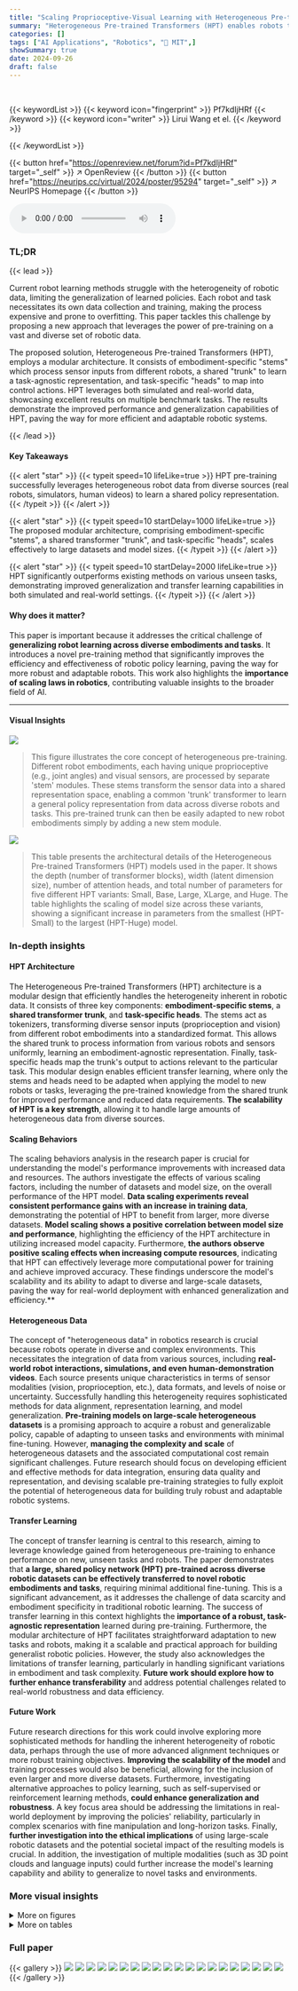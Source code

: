 ```yaml
---
title: "Scaling Proprioceptive-Visual Learning with Heterogeneous Pre-trained Transformers"
summary: "Heterogeneous Pre-trained Transformers (HPT) enables robots to learn generalizable policies from diverse data, drastically improving performance on unseen tasks."
categories: []
tags: ["AI Applications", "Robotics", "🏢 MIT",]
showSummary: true
date: 2024-09-26
draft: false
---
```


<br>

{{< keywordList >}}
{{< keyword icon="fingerprint" >}} Pf7kdIjHRf {{< /keyword >}}
{{< keyword icon="writer" >}} Lirui Wang et el. {{< /keyword >}}
 
{{< /keywordList >}}

{{< button href="https://openreview.net/forum?id=Pf7kdIjHRf" target="_self" >}}
↗ OpenReview
{{< /button >}}
{{< button href="https://neurips.cc/virtual/2024/poster/95294" target="_self" >}}
↗ NeurIPS Homepage
{{< /button >}}


<audio controls>
    <source src="https://ai-paper-reviewer.com/Pf7kdIjHRf/podcast.wav" type="audio/wav">
    Your browser does not support the audio element.
</audio>


### TL;DR


{{< lead >}}

Current robot learning methods struggle with the heterogeneity of robotic data, limiting the generalization of learned policies.  Each robot and task necessitates its own data collection and training, making the process expensive and prone to overfitting. This paper tackles this challenge by proposing a new approach that leverages the power of pre-training on a vast and diverse set of robotic data. 

The proposed solution, Heterogeneous Pre-trained Transformers (HPT), employs a modular architecture. It consists of embodiment-specific "stems" which process sensor inputs from different robots, a shared "trunk" to learn a task-agnostic representation, and task-specific "heads" to map into control actions.  HPT leverages both simulated and real-world data, showcasing excellent results on multiple benchmark tasks. The results demonstrate the improved performance and generalization capabilities of HPT, paving the way for more efficient and adaptable robotic systems. 

{{< /lead >}}


#### Key Takeaways

{{< alert "star" >}}
{{< typeit speed=10 lifeLike=true >}} HPT pre-training successfully leverages heterogeneous robot data from diverse sources (real robots, simulators, human videos) to learn a shared policy representation. {{< /typeit >}}
{{< /alert >}}

{{< alert "star" >}}
{{< typeit speed=10 startDelay=1000 lifeLike=true >}} The proposed modular architecture, comprising embodiment-specific "stems", a shared transformer "trunk", and task-specific "heads", scales effectively to large datasets and model sizes. {{< /typeit >}}
{{< /alert >}}

{{< alert "star" >}}
{{< typeit speed=10 startDelay=2000 lifeLike=true >}} HPT significantly outperforms existing methods on various unseen tasks, demonstrating improved generalization and transfer learning capabilities in both simulated and real-world settings. {{< /typeit >}}
{{< /alert >}}

#### Why does it matter?
This paper is important because it addresses the critical challenge of **generalizing robot learning across diverse embodiments and tasks**.  It introduces a novel pre-training method that significantly improves the efficiency and effectiveness of robotic policy learning, paving the way for more robust and adaptable robots.  This work also highlights the **importance of scaling laws in robotics**, contributing valuable insights to the broader field of AI.

------
#### Visual Insights



![](https://ai-paper-reviewer.com/Pf7kdIjHRf/figures_1_1.jpg)

> This figure illustrates the core concept of heterogeneous pre-training. Different robot embodiments, each having unique proprioceptive (e.g., joint angles) and visual sensors, are processed by separate 'stem' modules. These stems transform the sensor data into a shared representation space, enabling a common 'trunk' transformer to learn a general policy representation from data across diverse robots and tasks. This pre-trained trunk can then be easily adapted to new robot embodiments simply by adding a new stem module.





![](https://ai-paper-reviewer.com/Pf7kdIjHRf/tables_4_1.jpg)

> This table presents the architectural details of the Heterogeneous Pre-trained Transformers (HPT) models used in the paper.  It shows the depth (number of transformer blocks), width (latent dimension size), number of attention heads, and total number of parameters for five different HPT variants: Small, Base, Large, XLarge, and Huge. The table highlights the scaling of model size across these variants, showing a significant increase in parameters from the smallest (HPT-Small) to the largest (HPT-Huge) model.





### In-depth insights


#### HPT Architecture
The Heterogeneous Pre-trained Transformers (HPT) architecture is a modular design that efficiently handles the heterogeneity inherent in robotic data.  It consists of three key components: **embodiment-specific stems**, a **shared transformer trunk**, and **task-specific heads**.  The stems act as tokenizers, transforming diverse sensor inputs (proprioception and vision) from different robot embodiments into a standardized format. This allows the shared trunk to process information from various robots and sensors uniformly, learning an embodiment-agnostic representation.  Finally, task-specific heads map the trunk's output to actions relevant to the particular task. This modular design enables efficient transfer learning, where only the stems and heads need to be adapted when applying the model to new robots or tasks, leveraging the pre-trained knowledge from the shared trunk for improved performance and reduced data requirements. **The scalability of HPT is a key strength**, allowing it to handle large amounts of heterogeneous data from diverse sources.

#### Scaling Behaviors
The scaling behaviors analysis in the research paper is crucial for understanding the model's performance improvements with increased data and resources. The authors investigate the effects of various scaling factors, including the number of datasets and model size, on the overall performance of the HPT model. **Data scaling experiments reveal consistent performance gains with an increase in training data**, demonstrating the potential of HPT to benefit from larger, more diverse datasets.  **Model scaling shows a positive correlation between model size and performance**, highlighting the efficiency of the HPT architecture in utilizing increased model capacity. Furthermore, **the authors observe positive scaling effects when increasing compute resources**, indicating that HPT can effectively leverage more computational power for training and achieve improved accuracy. These findings underscore the model's scalability and its ability to adapt to diverse and large-scale datasets, paving the way for real-world deployment with enhanced generalization and efficiency.**

#### Heterogeneous Data
The concept of "heterogeneous data" in robotics research is crucial because robots operate in diverse and complex environments.  This necessitates the integration of data from various sources, including **real-world robot interactions, simulations, and even human-demonstration videos**. Each source presents unique characteristics in terms of sensor modalities (vision, proprioception, etc.), data formats, and levels of noise or uncertainty.  Successfully handling this heterogeneity requires sophisticated methods for data alignment, representation learning, and model generalization. **Pre-training models on large-scale heterogeneous datasets** is a promising approach to acquire a robust and generalizable policy, capable of adapting to unseen tasks and environments with minimal fine-tuning.  However, **managing the complexity and scale** of heterogeneous datasets and the associated computational cost remain significant challenges.  Future research should focus on developing efficient and effective methods for data integration, ensuring data quality and representation, and devising scalable pre-training strategies to fully exploit the potential of heterogeneous data for building truly robust and adaptable robotic systems.

#### Transfer Learning
The concept of transfer learning is central to this research, aiming to leverage knowledge gained from heterogeneous pre-training to enhance performance on new, unseen tasks and robots.  The paper demonstrates that **a large, shared policy network (HPT) pre-trained across diverse robotic datasets can be effectively transferred to novel robotic embodiments and tasks**, requiring minimal additional fine-tuning.  This is a significant advancement, as it addresses the challenge of data scarcity and embodiment specificity in traditional robotic learning.  The success of transfer learning in this context highlights the **importance of a robust, task-agnostic representation** learned during pre-training.  Furthermore, the modular architecture of HPT facilitates straightforward adaptation to new tasks and robots, making it a scalable and practical approach for building generalist robotic policies.  However, the study also acknowledges the limitations of transfer learning, particularly in handling significant variations in embodiment and task complexity. **Future work should explore how to further enhance transferability** and address potential challenges related to real-world robustness and data efficiency.

#### Future Work
Future research directions for this work could involve exploring more sophisticated methods for handling the inherent heterogeneity of robotic data, perhaps through the use of more advanced alignment techniques or more robust training objectives.  **Improving the scalability of the model** and training processes would also be beneficial, allowing for the inclusion of even larger and more diverse datasets.  Furthermore, investigating alternative approaches to policy learning, such as self-supervised or reinforcement learning methods, **could enhance generalization and robustness**.  A key focus area should be addressing the limitations in real-world deployment by improving the policies' reliability, particularly in complex scenarios with fine manipulation and long-horizon tasks.  Finally, **further investigation into the ethical implications** of using large-scale robotic datasets and the potential societal impact of the resulting models is crucial.  In addition, the investigation of multiple modalities (such as 3D point clouds and language inputs) could further increase the model's learning capability and ability to generalize to novel tasks and environments.


### More visual insights

<details>
<summary>More on figures
</summary>


![](https://ai-paper-reviewer.com/Pf7kdIjHRf/figures_2_1.jpg)

> The figure illustrates the architecture of Heterogeneous Pre-trained Transformers (HPT).  It shows a modular design with three main components: Embodiment-specific stems that process proprioceptive and visual inputs, a shared Transformer trunk that learns a task-agnostic representation, and task-specific heads that map the representation to actions.  The figure highlights the flexibility and scalability of HPT, showing how it can handle data from multiple embodiments and tasks.


![](https://ai-paper-reviewer.com/Pf7kdIjHRf/figures_3_1.jpg)

> This figure illustrates the stem architecture of the Heterogeneous Pre-trained Transformers (HPT) model.  The stem is responsible for processing proprioceptive and visual inputs from different robot embodiments.  The proprioceptive tokenizer uses a Multilayer Perceptron (MLP) to transform proprioceptive data into a feature vector, which is then processed using cross-attention with 16 learnable tokens.  Similarly, the vision tokenizer uses a pre-trained encoder (like ResNet) to process visual information, also employing cross-attention with 16 fixed tokens.  The output is a fixed-length sequence of tokens, regardless of the input sequence length, which allows the model to handle variable-length inputs from diverse sensors.


![](https://ai-paper-reviewer.com/Pf7kdIjHRf/figures_4_1.jpg)

> This figure shows a pie chart visualizing the distribution of datasets used in the HPT pre-training process across different domains and embodiments. Each slice represents a specific dataset or group of datasets, categorized by their source (real-world teleoperation, simulation, deployed robots, and human videos). The visual representation highlights the diversity and heterogeneity of the data used for pre-training, emphasizing the paper's focus on scaling learning across different robotics environments and sensor modalities.


![](https://ai-paper-reviewer.com/Pf7kdIjHRf/figures_6_1.jpg)

> This figure shows the scaling behavior of the Heterogeneous Pre-trained Transformers (HPT) model with respect to the amount of data used during pre-training.  Subfigure (a) demonstrates the relationship between the number of trajectories and the validation loss for two different model sizes (HPT-S and HPT-L). Subfigure (b) shows how the validation loss changes as the number of datasets increases, keeping the number of epochs constant.


![](https://ai-paper-reviewer.com/Pf7kdIjHRf/figures_6_2.jpg)

> This figure shows the scaling behavior of the Heterogeneous Pre-trained Transformers (HPT) model with respect to the amount of data and model size.  The left subplot (a) demonstrates how validation loss decreases as the number of training trajectories increases, comparing two different model sizes. The right subplot (b) shows how validation loss changes as the number of datasets increases, again for different model sizes. The results show that HPT scales well with increasing data and model capacity.


![](https://ai-paper-reviewer.com/Pf7kdIjHRf/figures_7_1.jpg)

> This figure shows the scaling behavior of the Heterogeneous Pre-trained Transformers (HPT) model with respect to both the size of the dataset and the number of datasets used in training.  The left subplot (a) demonstrates the impact of increasing the number of trajectories per dataset on the validation loss for two different model sizes (HPT-S and HPT-L). The right subplot (b) shows how the validation loss changes as the number of datasets increases while keeping the number of epochs constant and comparing different model sizes. Overall, the figure highlights the scaling properties of HPT as the amount of training data increases and suggests a beneficial effect of model size and increased diversity of training datasets in improving generalization.


![](https://ai-paper-reviewer.com/Pf7kdIjHRf/figures_8_1.jpg)

> This figure shows several example tasks from different simulation environments used to evaluate the HPT model.  The figure visually demonstrates the robot performing different manipulation tasks in various simulated settings. The specific details of the experiments are described in sections 5.1 and A.4 of the paper.


![](https://ai-paper-reviewer.com/Pf7kdIjHRf/figures_8_2.jpg)

> This figure presents the success rates achieved by different models on robot manipulation tasks across various simulation benchmarks.  Specifically, it compares the transfer learning performance of models with pre-trained trunks (HPT-B to HPT-XL) against other generalist models (RT-1X, RT-2X, Octo) in the Simpler benchmark. The pre-trained trunks used the 'Scaled Settings' from the pre-training phase, highlighting the impact of this pre-training on downstream task performance.


![](https://ai-paper-reviewer.com/Pf7kdIjHRf/figures_9_1.jpg)

> This figure shows the qualitative results of applying pre-trained HPT policies to four real-world tasks: Sweep Leftover, Fill Water, Scoop Food, and Switch Insertion.  The image sequence for each task demonstrates the robot's ability to successfully complete the task despite variations in the environment and object placement. The caption highlights that the policies exhibit robustness and generalization.


![](https://ai-paper-reviewer.com/Pf7kdIjHRf/figures_9_2.jpg)

> This bar chart displays the success rates of four different methods (No Trunk, From Scratch, Pretrained Frozen, Pretrained Finetuned) across four real-world robotic tasks (Sweep Leftover, Fill Water, Scoop Food, Switch Insertion).  Each bar represents the average success rate across 45 trials, with error bars indicating the standard deviation.  The chart compares the performance of models that use a pre-trained transformer trunk (Pretrained Frozen, Pretrained Finetuned) against models trained from scratch (From Scratch) and models without a trunk (No Trunk).  The results demonstrate the effectiveness of pre-training the HPT model for improving real-world robotic task performance.


![](https://ai-paper-reviewer.com/Pf7kdIjHRf/figures_9_3.jpg)

> This figure shows the success rates achieved by different models on various robotic manipulation tasks in simulation.  Part (a) compares the performance of HPT models of varying sizes (HPT-B to HPT-XL) across four different simulation benchmarks (Fleet-Tools, Hammer, Metaworld, RoboMimic). Part (b) benchmarks HPT-XL against other state-of-the-art generalist models on the Simpler benchmark using the Google GDR robot embodiment.  Higher success rates indicate better performance in completing the tasks.


![](https://ai-paper-reviewer.com/Pf7kdIjHRf/figures_17_1.jpg)

> This figure illustrates the heterogeneity of the datasets used in the HPT pre-training.  It shows how the datasets are composed of various sources (real robots, simulations, human videos) and how they differ in terms of the number of trajectories, episode steps, sample weights, and grouped sample weights. The pie charts visually represent the proportion of each data source in the overall dataset, highlighting the diversity and scale of the pre-training data.


![](https://ai-paper-reviewer.com/Pf7kdIjHRf/figures_21_1.jpg)

> This figure presents the results of transfer learning experiments using the Heterogeneous Pre-trained Transformers (HPT) model on various robotic manipulation simulation benchmarks. Part (a) shows the success rates achieved by different sized HPT models (HPT-B to HPT-XL) across four different simulation environments.  Part (b) compares the performance of HPT-XL against other generalist robotic models on a more recent benchmark, using the Google GDR embodiment.  All pre-trained trunks utilized data from the 'Scaled Settings' as described in the paper and success rates are based on 150 rollouts for each method.


![](https://ai-paper-reviewer.com/Pf7kdIjHRf/figures_21_2.jpg)

> This figure displays the results of transfer learning experiments using pre-trained Heterogeneous Pre-trained Transformers (HPT) models on various robot manipulation simulation benchmarks.  Part (a) shows the success rates of HPT models of different sizes (HPT-B, HPT-XL) on several benchmarks, comparing them against baselines of training from scratch. Part (b) shows a comparison with other state-of-the-art generalist models on the Simpler benchmark using the Google GDR robot embodiment.


![](https://ai-paper-reviewer.com/Pf7kdIjHRf/figures_22_1.jpg)

> This figure presents an ablation study on the HPT stem, investigating the impact of removing proprioception, vision stems, and vision encoders from the model.  The results, presented in validation loss, show that removing either proprioception or vision data significantly impairs performance, highlighting the importance of both modalities for effective pre-training.


![](https://ai-paper-reviewer.com/Pf7kdIjHRf/figures_22_2.jpg)

> This figure shows real-world qualitative results of the pre-trained HPT policies on four different tasks: Sweep Leftover, Fill Water, Scoop Food, and Switch Insertion.  The results demonstrate the policies' ability to perform dynamic and long-horizon contact-rich precision tasks despite scene changes and disturbances, highlighting the robustness and generalization capabilities of the pre-trained HPT models.


</details>




<details>
<summary>More on tables
</summary>


![](https://ai-paper-reviewer.com/Pf7kdIjHRf/tables_4_2.jpg)
> This table shows the dataset configuration used for pre-training the Heterogeneous Pre-trained Transformers (HPT) model. It compares two settings: 'Default' and 'Scaled'. The 'Default' setting uses 27 datasets from the RT-X dataset with a total of 16,000 trajectories (with a maximum of 1000 trajectories per dataset). The 'Scaled' setting uses a significantly larger dataset, comprising 52 datasets with 270,000 trajectories in total.  The table also provides the number of samples and the batch size used for training in each setting.

![](https://ai-paper-reviewer.com/Pf7kdIjHRf/tables_18_1.jpg)
> This table provides a detailed breakdown of the datasets used in the HPT pre-training.  It lists each dataset, the number of trajectories and samples within each dataset, and the percentage each dataset contributes to the total number of trajectories and samples.  The datasets are categorized into four groups: real-world robot teleoperation datasets from Open-X, simulation datasets, human video datasets, and in-the-wild deployed robot datasets. This breakdown shows the heterogeneity of the data used for pre-training, highlighting the variety of sources and the diverse nature of the robotic data included.

![](https://ai-paper-reviewer.com/Pf7kdIjHRf/tables_19_1.jpg)
> This table summarizes the key statistics and characteristics of the experiments conducted in the paper, comparing HPT's performance against other methods. It highlights the significant increase in data diversity and scale achieved by HPT, contrasting its use of 52 datasets with other methods utilizing far fewer.  The table also shows the disparity in model sizes employed, with HPT's 1.1B parameters exceeding those of its counterparts.  Finally, it notes the availability of multiple open-source implementations and the extensive evaluation performed across six benchmark tasks.

</details>




### Full paper

{{< gallery >}}
<img src="https://ai-paper-reviewer.com/Pf7kdIjHRf/1.png" class="grid-w50 md:grid-w33 xl:grid-w25" />
<img src="https://ai-paper-reviewer.com/Pf7kdIjHRf/2.png" class="grid-w50 md:grid-w33 xl:grid-w25" />
<img src="https://ai-paper-reviewer.com/Pf7kdIjHRf/3.png" class="grid-w50 md:grid-w33 xl:grid-w25" />
<img src="https://ai-paper-reviewer.com/Pf7kdIjHRf/4.png" class="grid-w50 md:grid-w33 xl:grid-w25" />
<img src="https://ai-paper-reviewer.com/Pf7kdIjHRf/5.png" class="grid-w50 md:grid-w33 xl:grid-w25" />
<img src="https://ai-paper-reviewer.com/Pf7kdIjHRf/6.png" class="grid-w50 md:grid-w33 xl:grid-w25" />
<img src="https://ai-paper-reviewer.com/Pf7kdIjHRf/7.png" class="grid-w50 md:grid-w33 xl:grid-w25" />
<img src="https://ai-paper-reviewer.com/Pf7kdIjHRf/8.png" class="grid-w50 md:grid-w33 xl:grid-w25" />
<img src="https://ai-paper-reviewer.com/Pf7kdIjHRf/9.png" class="grid-w50 md:grid-w33 xl:grid-w25" />
<img src="https://ai-paper-reviewer.com/Pf7kdIjHRf/10.png" class="grid-w50 md:grid-w33 xl:grid-w25" />
<img src="https://ai-paper-reviewer.com/Pf7kdIjHRf/11.png" class="grid-w50 md:grid-w33 xl:grid-w25" />
<img src="https://ai-paper-reviewer.com/Pf7kdIjHRf/12.png" class="grid-w50 md:grid-w33 xl:grid-w25" />
<img src="https://ai-paper-reviewer.com/Pf7kdIjHRf/13.png" class="grid-w50 md:grid-w33 xl:grid-w25" />
<img src="https://ai-paper-reviewer.com/Pf7kdIjHRf/14.png" class="grid-w50 md:grid-w33 xl:grid-w25" />
<img src="https://ai-paper-reviewer.com/Pf7kdIjHRf/15.png" class="grid-w50 md:grid-w33 xl:grid-w25" />
<img src="https://ai-paper-reviewer.com/Pf7kdIjHRf/16.png" class="grid-w50 md:grid-w33 xl:grid-w25" />
<img src="https://ai-paper-reviewer.com/Pf7kdIjHRf/17.png" class="grid-w50 md:grid-w33 xl:grid-w25" />
<img src="https://ai-paper-reviewer.com/Pf7kdIjHRf/18.png" class="grid-w50 md:grid-w33 xl:grid-w25" />
<img src="https://ai-paper-reviewer.com/Pf7kdIjHRf/19.png" class="grid-w50 md:grid-w33 xl:grid-w25" />
<img src="https://ai-paper-reviewer.com/Pf7kdIjHRf/20.png" class="grid-w50 md:grid-w33 xl:grid-w25" />
{{< /gallery >}}